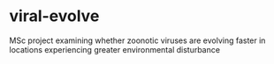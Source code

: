 # viral-evolve
MSc project examining whether zoonotic viruses are evolving faster in locations experiencing greater environmental disturbance
